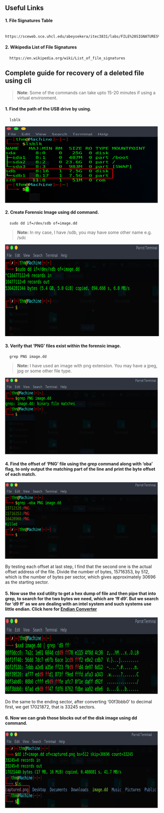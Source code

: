 ## Useful Links
#### 1. File Signatures Table
      https://sceweb.sce.uhcl.edu/abeysekera/itec3831/labs/FILE%20SIGNATURES%20TABLE.pdf

#### 2. Wikipedia List of File Signatures
      https://en.wikipedia.org/wiki/List_of_file_signatures

## Complete guide for recovery of a deleted file using cli

> **Note**: Some of the commands can take upto 15-20 minutes if using a virtual environment.

#### 1. Find the path of the USB drive by using.
      lsblk
<img src="1.lsblk.png" alt="Image Alt Text" width="500" height="250">

#### 2. Create Forensic Image using dd command.
      sudo dd if=/dev/sdb of=image.dd

> ****Note:**** In my case, I have /sdb, you may have some other name e.g. /sdc

<img src="2.image.png" alt="Image Alt Text" width="600" height="300">

#### 3. Verify that ‘PNG’ files exist within the forensic image.
      grep PNG image.dd

> ****Note:**** I have used an image with png extension. You may have a jpeg, jpg or some other file type.

<img src="3.png.png" alt="Image Alt Text" width="500" height="250">

#### 4. Find the offset of ‘PNG’ file using the grep command along with ‘oba’ flag, to only output the matching part of the line and print the byte offset of each match. 

<img src="4.oba.png" alt="Image Alt Text" width="500" height="250">

By testing each offset at last step, I find that the second one is the actual offset address of the file. Divide the number of bytes, 15716353, by 512, which is the number of bytes per sector, which gives approximately 30696 as the starting sector.

#### 5. Now use the xxd utility to get a hex dump of file and then pipe that into grep, to search for the two bytes we need, which are ‘ff d9’. But we search for ‘d9 ff’ as we are dealing with an intel system and such systems use little endian. Click here for [Endian Converter](https://blockchain-academy.hs-mittweida.de/litte-big-endian-converter/)

<img src="5.xxd.png" alt="Image Alt Text" width="500" height="250">

Do the same to the ending sector, after converting ‘00f3bbb0’ to decimal first, we get 17021872, that is 33245 sectors. 

#### 6. Now we can grab those blocks out of the disk image using dd command.

<img src="6.capture.png" alt="Image Alt Text" width="500" height="250">

